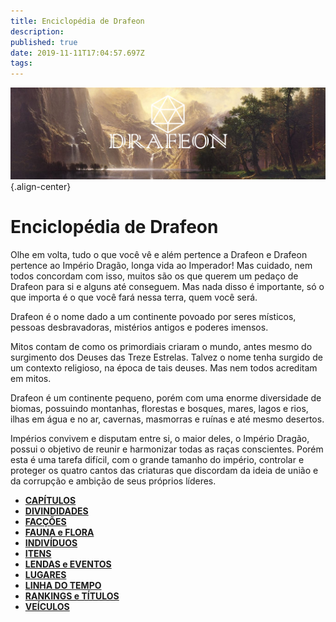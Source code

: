 ```yaml
---
title: Enciclopédia de Drafeon
description: 
published: true
date: 2019-11-11T17:04:57.697Z
tags: 
---
```


<!-- SUBTITLE: Introdução à Drafeon e seus Arredores-->
![Drafeon Banner](/uploads/banners/drafeon-banner.jpg "Drafeon Banner"){.align-center}
# Enciclopédia de Drafeon

Olhe em volta, tudo o que você vê e além pertence a Drafeon e Drafeon pertence ao Império Dragão, longa vida ao Imperador! Mas cuidado, nem todos concordam com isso, muitos são os que querem um pedaço de Drafeon para si e alguns até conseguem. Mas nada disso é importante, só o que importa é o que você fará nessa terra, quem você será.

Drafeon é o nome dado a um continente povoado por seres místicos, pessoas desbravadoras,  mistérios antigos e poderes imensos. 

Mitos contam de como os primordiais criaram o mundo, antes mesmo do surgimento dos Deuses das Treze Estrelas. Talvez o nome tenha surgido de um contexto religioso, na época de tais deuses. Mas nem todos acreditam em mitos.

Drafeon é um continente pequeno, porém com uma enorme diversidade de biomas, possuindo montanhas, florestas e bosques, mares, lagos e rios, ilhas em água e no ar, cavernas, masmorras e ruínas e até mesmo desertos. 

Impérios convivem e disputam entre si, o maior deles, o Império Dragão, possui o objetivo de reunir e harmonizar todas as raças conscientes. Porém esta é uma tarefa difícil, com o grande tamanho do império, controlar e proteger os quatro cantos das criaturas que discordam da ideia de união e da corrupção e ambição de seus próprios líderes.

* [**CAPÍTULOS**](http://localhost/en/capitulos)
* [**DIVINDIDADES**](http://localhost/en/divindades#divindades)
* [**FACÇÕES**](http://localhost/en/faccoes#faccoes)
* [**FAUNA e FLORA**](http://localhost/en/fauna-e-flora#fauna-e-flora)
* [**INDIVÍDUOS**](http://localhost/en/individuos#individuos)
* [**ITENS**](http://localhost/en/itens#itens)
* [**LENDAS e EVENTOS**](http://localhost/en/lendas-e-eventos#lendas-e-eventos)
* [**LUGARES**](http://localhost/en/lugares#lugares)
* [**LINHA DO TEMPO**](http://localhost/en/linha-do-tempo#linha-do-tempo)
* [**RANKINGS e TÍTULOS**](http://localhost/en/rankings-e-titulos#rankings-e-titulos)
* [**VEÍCULOS**](http://localhost/en/veiculos#veiculos)
